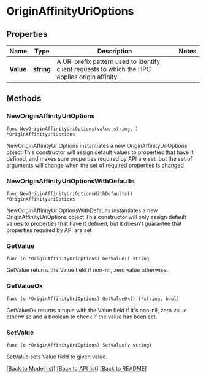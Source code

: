 # OriginAffinityUriOptions

## Properties

Name | Type | Description | Notes
------------ | ------------- | ------------- | -------------
**Value** | **string** | A URI prefix pattern used to identify client requests to which the HPC applies origin affinity. | 

## Methods

### NewOriginAffinityUriOptions

`func NewOriginAffinityUriOptions(value string, ) *OriginAffinityUriOptions`

NewOriginAffinityUriOptions instantiates a new OriginAffinityUriOptions object
This constructor will assign default values to properties that have it defined,
and makes sure properties required by API are set, but the set of arguments
will change when the set of required properties is changed

### NewOriginAffinityUriOptionsWithDefaults

`func NewOriginAffinityUriOptionsWithDefaults() *OriginAffinityUriOptions`

NewOriginAffinityUriOptionsWithDefaults instantiates a new OriginAffinityUriOptions object
This constructor will only assign default values to properties that have it defined,
but it doesn't guarantee that properties required by API are set

### GetValue

`func (o *OriginAffinityUriOptions) GetValue() string`

GetValue returns the Value field if non-nil, zero value otherwise.

### GetValueOk

`func (o *OriginAffinityUriOptions) GetValueOk() (*string, bool)`

GetValueOk returns a tuple with the Value field if it's non-nil, zero value otherwise
and a boolean to check if the value has been set.

### SetValue

`func (o *OriginAffinityUriOptions) SetValue(v string)`

SetValue sets Value field to given value.



[[Back to Model list]](../README.md#documentation-for-models) [[Back to API list]](../README.md#documentation-for-api-endpoints) [[Back to README]](../README.md)


